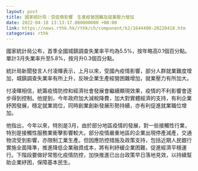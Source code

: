 ```yaml
---
layout: post
title: 國家統計局：受疫情影響　生產經營困難及就業壓力增加
date: 2022-04-18 13:13:17.000000000 +08:00
link: https://news.rthk.hk/rthk/ch/component/k2/1644490-20220418.htm
categories: rthk
---
```


國家統計局公布，首季全國城鎮調查失業率平均為5.5%，按年略高0.1個百分點。單計3月失業率升至5.8%，按月升0.3個百分點。

統計局新聞發言人付凌暉表示，上月以來，受國內疫情影響，部分人群就業難度增加，城鎮調查失業率有所上升，反映企業生產經營困難增加，就業壓力有所加大。

付凌暉相信，統籌疫情防控和經濟社會發展會繼續顯現效果，疫情的不利影響會逐步得到控制。他提到，今年政府加大減稅降費，加大對實體經濟的支持，有利企業紓困發展，穩定就業崗位，同時創業創新發展形勢持續，亦有利促進就業職位增加。

他指出，今年以來，特別是3月，由於部分地區疫情的發展，對一些接觸性行業，特別是接觸性服務業衝擊影響較大。部分疫情嚴重地區的企業出現停產減產，交通物流受到影響，亦限制工業生產。但因應防控措施及政策支持，包括近期人民銀行實施全面降準，推進降低企業融資成本，將有利紓緩企業困難，促進經濟平穩運行。下階段要做好常態化疫情防控，加快推進已出台政策早日落地見效，以持續幫助企業紓困，保障基本民生。
